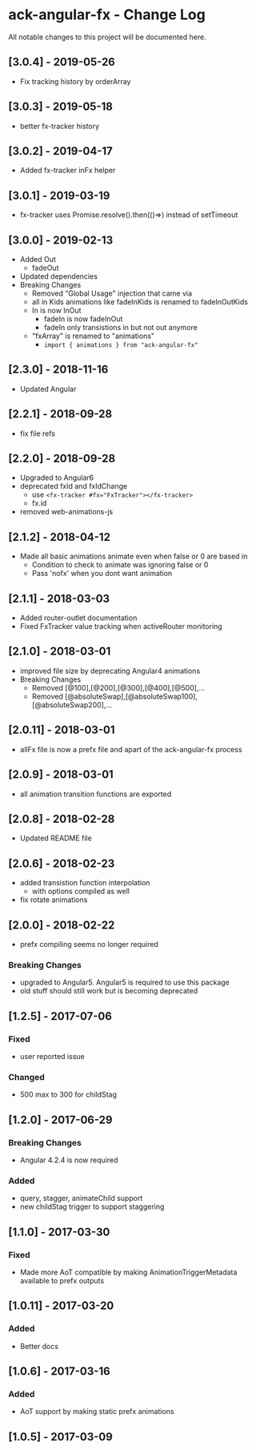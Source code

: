 # ack-angular-fx - Change Log
All notable changes to this project will be documented here.

## [3.0.4] - 2019-05-26
- Fix tracking history by orderArray

## [3.0.3] - 2019-05-18
- better fx-tracker history

## [3.0.2] - 2019-04-17
- Added fx-tracker inFx helper

## [3.0.1] - 2019-03-19
- fx-tracker uses Promise.resolve().then(()=>) instead of setTimeout

## [3.0.0] - 2019-02-13
- Added Out
  - fadeOut
- Updated dependencies
- Breaking Changes
  - Removed "Global Usage" injection that came via 
  - all in Kids animations like fadeInKids is renamed to fadeInOutKids
  - In is now InOut
    - fadeIn is now fadeInOut
    - fadeIn only transistions in but not out anymore
  - "fxArray" is renamed to "animations"
    - `import { animations } from "ack-angular-fx"`

## [2.3.0] - 2018-11-16
- Updated Angular

## [2.2.1] - 2018-09-28
- fix file refs

## [2.2.0] - 2018-09-28
- Upgraded to Angular6
- deprecated fxId and fxIdChange
  - use `<fx-tracker #fx="FxTracker"></fx-tracker>`
  - fx.id
- removed web-animations-js

## [2.1.2] - 2018-04-12
- Made all basic animations animate even when false or 0 are based in
  - Condition to check to animate was ignoring false or 0
  - Pass 'nofx' when you dont want animation

## [2.1.1] - 2018-03-03
- Added router-outlet documentation
- Fixed FxTracker value tracking when activeRouter monitoring

## [2.1.0] - 2018-03-01
- improved file size by deprecating Angular4 animations
- Breaking Changes
  - Removed [@100],[@200],[@300],[@400],[@500],...
  - Removed [@absoluteSwap],[@absoluteSwap100],[@absoluteSwap200],...

## [2.0.11] - 2018-03-01
- allFx file is now a prefx file and apart of the ack-angular-fx process

## [2.0.9] - 2018-03-01
- all animation transition functions are exported

## [2.0.8] - 2018-02-28
- Updated README file

## [2.0.6] - 2018-02-23
- added transistion function interpolation
  - with options compiled as well
- fix rotate animations

## [2.0.0] - 2018-02-22
- prefx compiling seems no longer required
### Breaking Changes
- upgraded to Angular5. Angular5 is required to use this package
- old stuff should still work but is becoming deprecated

## [1.2.5] - 2017-07-06
### Fixed
- user reported issue
### Changed
- 500 max to 300 for childStag

## [1.2.0] - 2017-06-29
### Breaking Changes
- Angular 4.2.4 is now required
### Added
- query, stagger, animateChild support
- new childStag trigger to support staggering

## [1.1.0] - 2017-03-30
### Fixed
- Made more AoT compatible by making AnimationTriggerMetadata available to prefx outputs

## [1.0.11] - 2017-03-20
### Added
- Better docs

## [1.0.6] - 2017-03-16
### Added
- AoT support by making static prefx animations

## [1.0.5] - 2017-03-09
